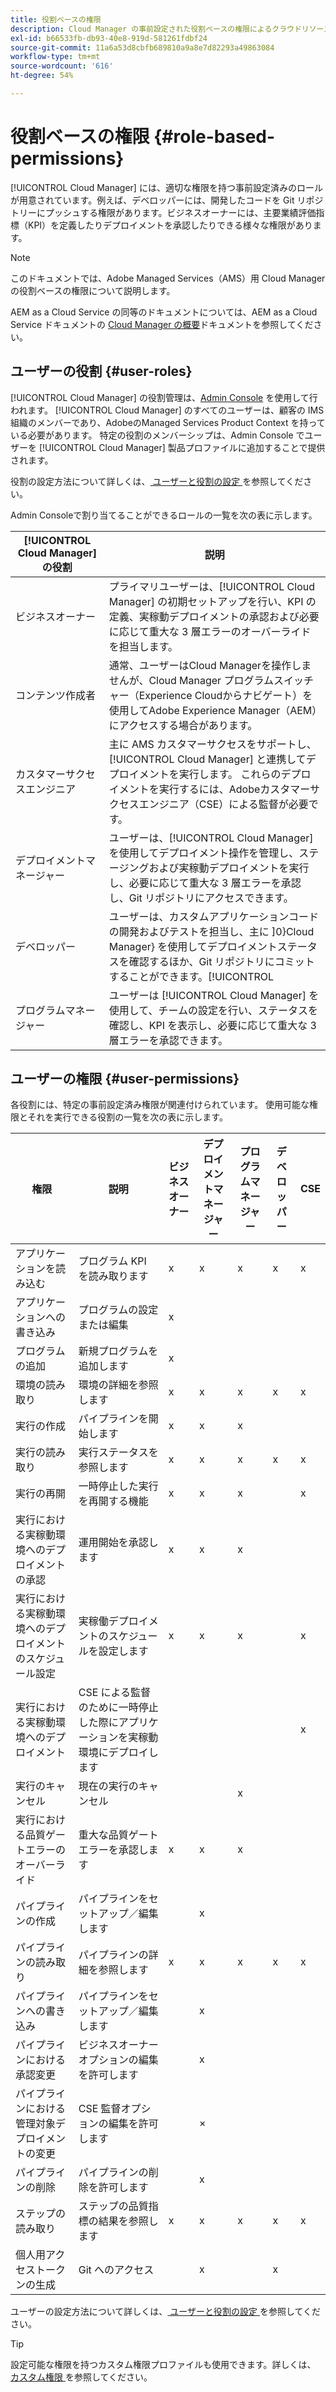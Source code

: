 ```yaml
---
title: 役割ベースの権限
description: Cloud Manager の事前設定された役割ベースの権限によるクラウドリソースへのアクセスの管理について説明します。
exl-id: b66533fb-db93-40e8-919d-581261fdbf24
source-git-commit: 11a6a53d8cbfb689810a9a8e7d82293a49863084
workflow-type: tm+mt
source-wordcount: '616'
ht-degree: 54%

---
```



# 役割ベースの権限 {#role-based-permissions}

[!UICONTROL Cloud Manager] には、適切な権限を持つ事前設定済みのロールが用意されています。例えば、デベロッパーには、開発したコードを Git リポジトリーにプッシュする権限があります。ビジネスオーナーには、主要業績評価指標（KPI）を定義したりデプロイメントを承認したりできる様々な権限があります。

>[!NOTE]
>
>このドキュメントでは、Adobe Managed Services（AMS）用 Cloud Manager の役割ベースの権限について説明します。
>
>AEM as a Cloud Service の同等のドキュメントについては、AEM as a Cloud Service ドキュメントの [Cloud Manager の概要](https://experienceleague.adobe.com/en/docs/experience-manager-cloud-service/content/onboarding/concepts/cloud-manager-introduction#role-based-permissions)ドキュメントを参照してください。

## ユーザーの役割 {#user-roles}

[!UICONTROL Cloud Manager] の役割管理は、[Admin Console](https://helpx.adobe.com/jp/enterprise/using/admin-console.html) を使用して行われます。 [!UICONTROL Cloud Manager] のすべてのユーザーは、顧客の IMS 組織のメンバーであり、AdobeのManaged Services Product Context を持っている必要があります。 特定の役割のメンバーシップは、Admin Console でユーザーを [!UICONTROL Cloud Manager] 製品プロファイルに追加することで提供されます。

役割の設定方法について詳しくは、[ ユーザーと役割の設定 ](/help/requirements/users-and-roles.md) を参照してください。

Admin Consoleで割り当てることができるロールの一覧を次の表に示します。

| [!UICONTROL Cloud Manager] の役割 | 説明 |
|---|---|
| ビジネスオーナー | プライマリユーザーは、[!UICONTROL Cloud Manager] の初期セットアップを行い、KPI の定義、実稼動デプロイメントの承認および必要に応じて重大な 3 層エラーのオーバーライドを担当します。 |
| コンテンツ作成者 | 通常、ユーザーはCloud Managerを操作しませんが、Cloud Manager プログラムスイッチャー（Experience Cloudからナビゲート）を使用してAdobe Experience Manager（AEM）にアクセスする場合があります。 |
| カスタマーサクセスエンジニア | 主に AMS カスタマーサクセスをサポートし、[!UICONTROL Cloud Manager] と連携してデプロイメントを実行します。 これらのデプロイメントを実行するには、Adobeカスタマーサクセスエンジニア（CSE）による監督が必要です。 |
| デプロイメントマネージャー | ユーザーは、[!UICONTROL Cloud Manager] を使用してデプロイメント操作を管理し、ステージングおよび実稼動デプロイメントを実行し、必要に応じて重大な 3 層エラーを承認し、Git リポジトリにアクセスできます。 |
| デベロッパー | ユーザーは、カスタムアプリケーションコードの開発およびテストを担当し、主に ]0}Cloud Manager} を使用してデプロイメントステータスを確認するほか、Git リポジトリにコミットすることができます。[!UICONTROL  |
| プログラムマネージャー | ユーザーは [!UICONTROL Cloud Manager] を使用して、チームの設定を行い、ステータスを確認し、KPI を表示し、必要に応じて重大な 3 層エラーを承認できます。 |

## ユーザーの権限 {#user-permissions}

各役割には、特定の事前設定済み権限が関連付けられています。 使用可能な権限とそれを実行できる役割の一覧を次の表に示します。

| 権限 | 説明 | ビジネスオーナー | デプロイメントマネージャー | プログラムマネージャー | デベロッパー | CSE |
| --- | --- | --- | --- | --- | --- | --- |
| アプリケーションを読み込む | プログラム KPI を読み取ります | x | x | x | x | x |
| アプリケーションへの書き込み | プログラムの設定または編集 | x | | | | |
| プログラムの追加 | 新規プログラムを追加します | x | | | | |
| 環境の読み取り | 環境の詳細を参照します | x | x | x | x | x |
| 実行の作成 | パイプラインを開始します | x | x | x | | |
| 実行の読み取り | 実行ステータスを参照します | x | x | x | x | x |
| 実行の再開 | 一時停止した実行を再開する機能 | x | x | x | | x |
| 実行における実稼動環境へのデプロイメントの承認 | 運用開始を承認します | x | x | x | | |
| 実行における実稼動環境へのデプロイメントのスケジュール設定 | 実稼働デプロイメントのスケジュールを設定します | x | x | x | | x |
| 実行における実稼動環境へのデプロイメント | CSE による監督のために一時停止した際にアプリケーションを実稼動環境にデプロイします | | | | | x |
| 実行のキャンセル | 現在の実行のキャンセル | | | x | | |
| 実行における品質ゲートエラーのオーバーライド | 重大な品質ゲートエラーを承認します | x | x | x | | |
| パイプラインの作成 | パイプラインをセットアップ／編集します | | x | | | |
| パイプラインの読み取り | パイプラインの詳細を参照します | x | x | x | x | x |
| パイプラインへの書き込み | パイプラインをセットアップ／編集します | | x | | | |
| パイプラインにおける承認変更 | ビジネスオーナーオプションの編集を許可します | | x | | | |
| パイプラインにおける管理対象デプロイメントの変更 | CSE 監督オプションの編集を許可します | | × | | | |
| パイプラインの削除 | パイプラインの削除を許可します | | x | | | |
| ステップの読み取り | ステップの品質指標の結果を参照します | x | x | x | x | x |
| 個人用アクセストークンの生成 | Git へのアクセス | | x | | x | |

ユーザーの設定方法について詳しくは、[ ユーザーと役割の設定 ](/help/requirements/users-and-roles.md) を参照してください。

>[!TIP]
>
>設定可能な権限を持つカスタム権限プロファイルも使用できます。詳しくは、[ カスタム権限 ](/help/using/custom-permissions.md) を参照してください。
